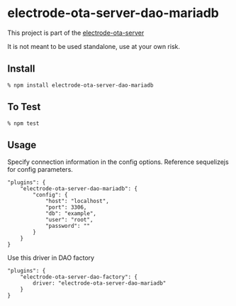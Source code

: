 # electrode-ota-server-dao-mariadb

This project is part of the [electrode-ota-server](https://github.com/electrode-io/electrode-ota-server)

It is not meant to be used standalone, use at your own risk.

## Install

```
% npm install electrode-ota-server-dao-mariadb
```

## To Test
```
% npm test
```

## Usage

Specify connection information in the config options.
Reference sequelizejs for config parameters.

```
"plugins": {
    "electrode-ota-server-dao-mariadb": {
        "config": {
            "host": "localhost",
            "port": 3306,
            "db": "example",
            "user": "root",
            "password": ""
        }
    }
}
```

Use this driver in DAO factory

```
"plugins": {
    "electrode-ota-server-dao-factory": {
        driver: "electrode-ota-server-dao-mariadb"
    }
}
```
